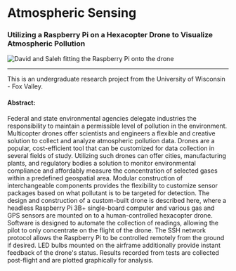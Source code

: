 # Atmospheric Sensing
### Utilizing a Raspberry Pi on a Hexacopter Drone to Visualize Atmospheric Pollution 
![David and Saleh fitting the Raspberry Pi onto the drone](https://i.imgur.com/7DZwYuq.jpg)

---

This is an undergraduate research project from the University of Wisconsin - Fox Valley.

#### Abstract:
Federal and state environmental agencies delegate industries the responsibility to maintain a permissible level of pollution in the environment. Multicopter drones offer scientists and engineers a flexible and creative solution to collect and analyze atmospheric pollution data. Drones are a popular, cost-efficient tool that can be customized for data collection in several fields of study. Utilizing such drones can offer cities, manufacturing plants, and regulatory bodies a solution to monitor environmental compliance and affordably measure the concentration of selected gases within a predefined geospatial area. Modular construction of interchangeable components provides the flexibility to customize sensor packages based on what pollutant is to be targeted for detection. The design and construction of a custom-built drone is described here, where a headless Raspberry Pi 3B+ single-board computer and various gas and GPS sensors are mounted on to a human-controlled hexacopter drone. Software is designed to automate the collection of readings, allowing the pilot to only concentrate on the flight of the drone. The SSH network protocol allows the Raspberry Pi to be controlled remotely from the ground if desired. LED bulbs mounted on the airframe additionally provide instant feedback of the drone's status. Results recorded from tests are collected post-flight and are plotted graphically for analysis.
